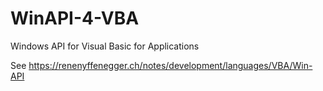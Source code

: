 # WinAPI-4-VBA
Windows API for Visual Basic for Applications

See https://renenyffenegger.ch/notes/development/languages/VBA/Win-API
